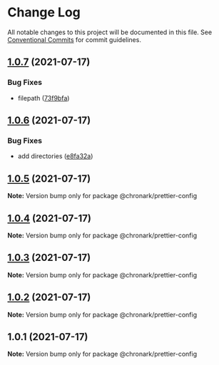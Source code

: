 # Change Log

All notable changes to this project will be documented in this file.
See [Conventional Commits](https://conventionalcommits.org) for commit guidelines.

## [1.0.7](https://github.com/chronark/shared/compare/@chronark/prettier-config@1.0.6...@chronark/prettier-config@1.0.7) (2021-07-17)

### Bug Fixes

- filepath ([73f9bfa](https://github.com/chronark/shared/commit/73f9bfac7eedf5a66ada2a1d34358b297000a529))

## [1.0.6](https://github.com/chronark/shared/compare/@chronark/prettier-config@1.0.5...@chronark/prettier-config@1.0.6) (2021-07-17)

### Bug Fixes

- add directories ([e8fa32a](https://github.com/chronark/shared/commit/e8fa32a9a5d76ab28cb5742a026df1f0ecbb7153))

## [1.0.5](https://github.com/chronark/shared/compare/@chronark/prettier-config@1.0.4...@chronark/prettier-config@1.0.5) (2021-07-17)

**Note:** Version bump only for package @chronark/prettier-config

## [1.0.4](https://github.com/chronark/shared/compare/@chronark/prettier-config@1.0.3...@chronark/prettier-config@1.0.4) (2021-07-17)

**Note:** Version bump only for package @chronark/prettier-config

## [1.0.3](https://github.com/chronark/shared/compare/@chronark/prettier-config@1.0.1...@chronark/prettier-config@1.0.3) (2021-07-17)

**Note:** Version bump only for package @chronark/prettier-config

## [1.0.2](https://github.com/chronark/shared/compare/@chronark/prettier-config@1.0.1...@chronark/prettier-config@1.0.2) (2021-07-17)

**Note:** Version bump only for package @chronark/prettier-config

## 1.0.1 (2021-07-17)

**Note:** Version bump only for package @chronark/prettier-config

